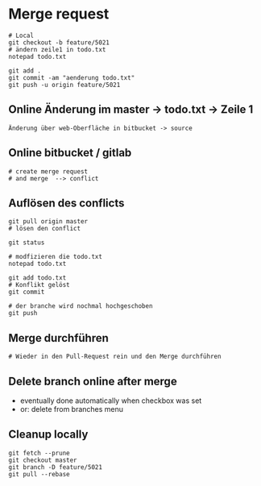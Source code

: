 # Merge request   
  
```  
# Local 
git checkout -b feature/5021
# ändern zeile1 in todo.txt 
notepad todo.txt 

git add .
git commit -am "aenderung todo.txt"
git push -u origin feature/5021
```

## Online Änderung im master -> todo.txt -> Zeile 1

```
Änderung über web-Oberfläche in bitbucket -> source 
```
  
## Online bitbucket / gitlab 
 
```
# create merge request 
# and merge  --> conflict 
```

## Auflösen des conflicts 

```
git pull origin master 
# lösen den conflict 

git status 

# modfizieren die todo.txt 
notepad todo.txt 

git add todo.txt 
# Konflikt gelöst 
git commit 

# der branche wird nochmal hochgeschoben 
git push 

```

## Merge durchführen 

```
# Wieder in den Pull-Request rein und den Merge durchführen 

```



## Delete branch online after merge 

  * eventually done automatically when checkbox was set
  * or: delete from branches menu 

## Cleanup locally 

```
git fetch --prune
git checkout master
git branch -D feature/5021
git pull --rebase
```

